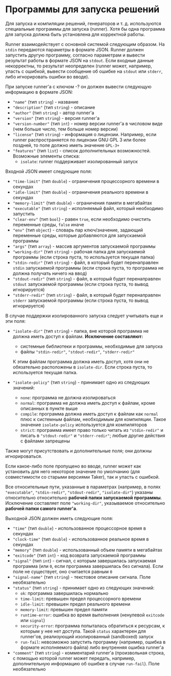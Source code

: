 # Программы для запуска решений

Для запуска и компиляции решений, генераторов и т. д. используются специальные программы для запуска (runner). Хотя бы одна программа для запуска должна быть установлена для корректной работы.

Runner взаимодействует с основной системой следующим образом. На `stdin` передаются параметры в формате JSON. Runner должен запустить другую программу, согласно параметрам и вывести результат работы в формате JSON на `stdout`. Если входные данные некорректны, то результат неопределен (runner может, например, упасть с ошибкой, вывести сообщение об ошибке на `stdout` или `stderr`, либо игнорировать ошибки во вводе).

При запуске runner'а с ключом -? он должен вывести следующую информацию в формате JSON:

- `"name"` (тип `string`) - название
- `"description"` (тип `string`) - описание
- `"author"` (тип `string`) - автор runner'а
- `"version"` (тип `string`) - версия runner'а
- `"version-number"` (тип `int`) - номер версии runner'а в числовом виде (чем больше число, тем больше номер версии)
- `"license"` (тип `string`) - информация о лицензии. Например, если runner распространяется по лицензии GNU GPL 3 или более поздней, то поле должно иметь значение `GPL-3+`
- `"features"` (тип `list`) - список дополнительных возможностей. Возможные элементы списка:
  - `isolate`: runner поддерживает изолированный запуск

Входной JSON имеет следующие поля:

- `"time-limit"` (тип `double`) - ограничения процессорного времени в секундах
- `"idle-limit"` (тип `double`) - ограничения реального времени в секундах  
- `"memory-limit"` (тип `double`) - ограничения памяти в мегабайтах  
- `"executable"` (тип `string`) - исполняемый файл, который необходимо запустить  
- `"clear-env"` (тип `bool`) - равен `true`, если необходимо очистить переменные среды, `false` иначе  
- `"env"` (тип `object`) - словарь пар ключ/значение, задающий переменные среды, которые добавляются для запускаемой программы  
- `"args"` (тип `array`) - массив аргументов запускаемой программы  
- `"working-dir"` (тип `string`) - рабочая папка для запускаемой программы (если строка пуста, то используется текущая папка)  
- `"stdin-redir"` (тип `string`) - файл, в который будет перенаправлен `stdin` запускаемой программы (если строка пуста, то программа не должна получать ничего на ввод)  
- `"stdout-redir"` (тип `string`) - файл, в который будет перенаправлен `stdout` запускаемой программы (если строка пуста, то вывод игнорируется)  
- `"stderr-redir"` (тип `string`) - файл, в который будет перенаправлен `stderr` запускаемой программы (если строка пуста, то вывод игнорируется)  

В случае поддержки изолированного запуска следует учитывать еще и эти поля:

- `"isolate-dir"` (тип `string`) - папка, вне которой программа не должна иметь доступ к файлам. **Исключение составляют:**  
  - системные библиотеки и программы, необходимые для запуска
  - файлы `"stdin-redir"`, `"stdout-redir"`, `"stderr-redir"`
  
  К этим файлам программа должна иметь доступ, хотя они не обязательно расположены в `isolate-dir`. Если строка пуста, то используется текущая папка.
- `"isolate-policy"` (тип `string`) - принимает одно из следующих значений:
  - `none`: программа не должна изолироваться
  - `normal`: программа не должна иметь доступ к файлам, кроме описанных в пункте выше
  - `compile`: программа должна иметь доступ к файлам как `normal` плюс к системным файлам, необходимым для компиляции. Такое значение `isolate-policy` используется для компиляторов
  - `strict`: программа имеет право только читать из `"stdin-redir"` и писать в `"stdout-redir"` и `"stderr-redir"`; любые другие действия с файлами запрещены
 
Также могут присутствовать и дололнительные поля; они должны игнорироваться.

Если какое-либо поле пропущено во вводе, runner может как установить для него некоторое значение по умолчанию (для совместимости со старыми версиями Taker), так и упасть с ошибкой.

Все относительные пути, указанные в параметрах (например, в полях `"executable"`, `"stdin-redir"`, `"stdout-redir"`, `"isolate-dir"`) указаны относительно относительно **рабочей папки запускаемой программы**. Исключение составляет поле `"working-dir"`, указываемое относительно **рабочей папки самого runner'а**.

Выходной JSON должен иметь следующие поля:

- `"time"` (тип `double`) - использованное процессорное время в секундах  
- `"clock-time"` (тип `double`) - использованное реальное время в секундах  
- `"memory"` (тип `double`) - использованный объем памяти в мегабайтах  
- `"exitcode"` (тип `int`) - код возврата запускаемой программы  
- `"signal"` (тип `int`) - сигнал, с которым завершилась запускаемая   программа (или `0`, если программа завершилась без сигнала). Если поле не существует, оно считается равным `0`  
- `"signal-name"` (тип `string`) - текстовое описание сигнала. Поле необязательно  
- `"status"` (тип `string`) - принимает одно из следующих значений:  
	- `ok`: программа завершилась нормально  
	- `time-limit`: превышен предел процессорного времени  
	- `idle-limit`: превышен предел реального времени  
	- `memory-limit`: превышен предел памяти  
	- `runtime-error`: ошибка во время выполнения (ненулевой `exitcode` или `signal`)  
	- `security-error`: программа попыталась обратиться к ресурсам, к которым у нее нет доступа. Такой `status` характерен для runner'ов, реализующий изолированный (sandboxed) запуск  
	- `run-fail`: невозможно запустить программу (например, ошибка в формате исполняемого файла) либо внутренняя ошибка runner'а  
- `"comment"` (тип `string`) -  комментарий runner'а (произвольная строка, с помощью которой runner может передать, например, дополнительную информацию об ошибке в случае `run-fail`). Поле необязательно  
